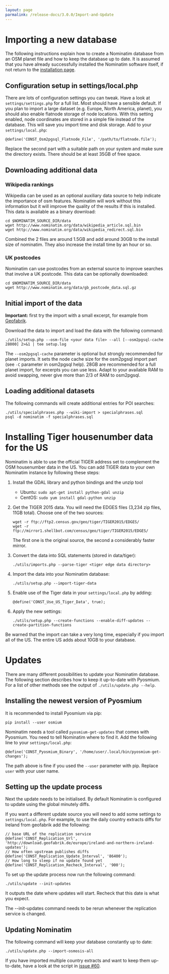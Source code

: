 ```yaml
---
layout: page
parmalink: /release-docs/3.0.0/Import-and-Update
---
```

Importing a new database
========================

The following instructions explain how to create a Nominatim database
from an OSM planet file and how to keep the database up to date. It
is assumed that you have already successfully installed the Nominatim
software itself, if not return to the [installation page](Installation).

Configuration setup in settings/local.php
-----------------------------------------

There are lots of configuration settings you can tweak. Have a look
at `settings/settings.php` for a full list. Most should have a sensible default.
If you plan to import a large dataset (e.g. Europe, North America, planet),
you should also enable flatnode storage of node locations. With this
setting enabled, node coordinates are stored in a simple file instead
of the database. This will save you import time and disk storage.
Add to your `settings/local.php`:

    @define('CONST_Osm2pgsql_Flatnode_File', '/path/to/flatnode.file');

Replace the second part with a suitable path on your system and make sure
the directory exists. There should be at least 35GB of free space.

Downloading additional data
---------------------------

### Wikipedia rankings

Wikipedia can be used as an optional auxiliary data source to help indicate
the importance of osm features. Nominatim will work without this information
but it will improve the quality of the results if this is installed.
This data is available as a binary download:

    cd $NOMINATIM_SOURCE_DIR/data
    wget http://www.nominatim.org/data/wikipedia_article.sql.bin
    wget http://www.nominatim.org/data/wikipedia_redirect.sql.bin

Combined the 2 files are around 1.5GB and add around 30GB to the install
size of nominatim. They also increase the install time by an hour or so.

### UK postcodes

Nominatim can use postcodes from an external source to improve searches that involve a UK postcode. This data can be optionally downloaded: 

    cd $NOMINATIM_SOURCE_DIR/data
    wget http://www.nominatim.org/data/gb_postcode_data.sql.gz


Initial import of the data
--------------------------

**Important:** first try the import with a small excerpt, for example from
[Geofabrik](http://download.geofabrik.de).

Download the data to import and load the data with the following command:

    ./utils/setup.php --osm-file <your data file> --all [--osm2pgsql-cache 28000] 2>&1 | tee setup.log

The `--osm2pgsql-cache` parameter is optional but strongly recommended for
planet imports. It sets the node cache size for the osm2pgsql import part
(see `-C` parameter in osm2pgsql help). 28GB are recommended for a full planet
import, for excerpts you can use less. Adapt to your available RAM to
avoid swapping, never give more than 2/3 of RAM to osm2pgsql.


Loading additional datasets
---------------------------

The following commands will create additional entries for POI searches:

    ./utils/specialphrases.php --wiki-import > specialphrases.sql
    psql -d nominatim -f specialphrases.sql


Installing Tiger housenumber data for the US
============================================

Nominatim is able to use the official TIGER address set to complement the
OSM housenumber data in the US. You can add TIGER data to your own Nominatim
instance by following these steps:

  1. Install the GDAL library and python bindings and the unzip tool

       * Ubuntu: `sudo apt-get install python-gdal unzip`
       * CentOS: `sudo yum install gdal-python unzip`

  2. Get the TIGER 2015 data. You will need the EDGES files
     (3,234 zip files, 11GB total). Choose one of the two sources:

         wget -r ftp://ftp2.census.gov/geo/tiger/TIGER2015/EDGES/
         wget -r ftp://mirror1.shellbot.com/census/geo/tiger/TIGER2015/EDGES/

     The first one is the original source, the second a considerably faster
     mirror.

  3. Convert the data into SQL statements (stored in data/tiger): 

         ./utils/imports.php --parse-tiger <tiger edge data directory>

  4. Import the data into your Nominatim database: 

         ./utils/setup.php --import-tiger-data

  5. Enable use of the Tiger data in your `settings/local.php` by adding:

         @define('CONST_Use_US_Tiger_Data', true);

  6. Apply the new settings:

         ./utils/setup.php --create-functions --enable-diff-updates --create-partition-functions

Be warned that the import can take a very long time, especially if you
import all of the US. The entire US adds about 10GB to your database.


Updates
=======

There are many different possibilities to update your Nominatim database.
The following section describes how to keep it up-to-date with Pyosmium.
For a list of other methods see the output of `./utils/update.php --help`.

Installing the newest version of Pyosmium
-----------------------------------------

It is recommended to install Pyosmium via pip:

    pip install --user osmium

Nominatim needs a tool called `pyosmium-get-updates` that comes with
Pyosmium. You need to tell Nominatim where to find it. Add the
following line to your `settings/local.php`:

    @define('CONST_Pyosmium_Binary', '/home/user/.local/bin/pyosmium-get-changes');

The path above is fine if you used the `--user` parameter with pip.
Replace `user` with your user name.

Setting up the update process
-----------------------------

Next the update needs to be initialised. By default Nominatim is configured
to update using the global minutely diffs.

If you want a different update source you will need to add some settings
to `settings/local.php`. For example, to use the daily country extracts
diffs for Ireland from geofabrik add the following:

    // base URL of the replication service
    @define('CONST_Replication_Url', 'http://download.geofabrik.de/europe/ireland-and-northern-ireland-updates');
    // How often upstream publishes diffs
    @define('CONST_Replication_Update_Interval', '86400');
    // How long to sleep if no update found yet
    @define('CONST_Replication_Recheck_Interval', '900');

To set up the update process now run the following command:

    ./utils/update --init-updates

It outputs the date where updates will start. Recheck that this date is
what you expect.

The --init-updates command needs to be rerun whenever the replication service
is changed.

Updating Nominatim
------------------

The following command will keep your database constantly up to date:

    ./utils/update.php --import-osmosis-all

If you have imported multiple country extracts and want to keep them
up-to-date, have a look at the script in
[issue #60](https://github.com/openstreetmap/Nominatim/issues/60).

